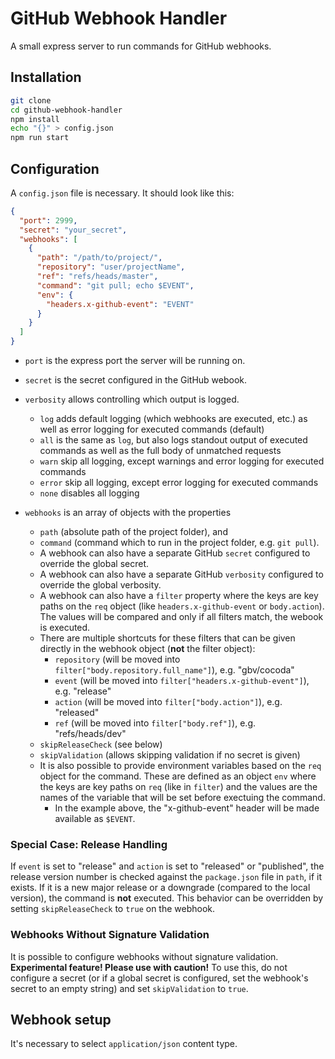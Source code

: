 # GitHub Webhook Handler

A small express server to run commands for GitHub webhooks.

## Installation

```bash
git clone
cd github-webhook-handler
npm install
echo "{}" > config.json
npm run start
```

## Configuration

A `config.json` file is necessary. It should look like this:

```json
{
  "port": 2999,
  "secret": "your_secret",
  "webhooks": [
    {
      "path": "/path/to/project/",
      "repository": "user/projectName",
      "ref": "refs/heads/master",
      "command": "git pull; echo $EVENT",
      "env": {
        "headers.x-github-event": "EVENT"
      }
    }
  ]
}
```

- `port` is the express port the server will be running on.
- `secret` is the secret configured in the GitHub webook.
- `verbosity` allows controlling which output is logged.
  - `log` adds default logging (which webhooks are executed, etc.) as well as error logging for executed commands (default)
  - `all` is the same as `log`, but also logs standout output of executed commands as well as the full body of unmatched requests
  - `warn` skip all logging, except warnings and error logging for executed commands
  - `error` skip all logging, except error logging for executed commands
  - `none` disables all logging

- `webhooks` is an array of objects with the properties
  - `path` (absolute path of the project folder), and
  - `command` (command which to run in the project folder, e.g. `git pull`).
  - A webhook can also have a separate GitHub `secret` configured to override the global secret.
  - A webhook can also have a separate GitHub `verbosity` configured to override the global verbosity.
  - A webhook can also have a `filter` property where the keys are key paths on the `req` object (like `headers.x-github-event` or `body.action`). The values will be compared and only if all filters match, the webook is executed.
  - There are multiple shortcuts for these filters that can be given directly in the webhook object (**not** the filter object):
    - `repository` (will be moved into `filter["body.repository.full_name"]`), e.g. "gbv/cocoda"
    - `event` (will be moved into `filter["headers.x-github-event"]`), e.g. "release"
    - `action` (will be moved into `filter["body.action"]`), e.g. "released"
    - `ref` (will be moved into `filter["body.ref"]`), e.g. "refs/heads/dev"
  - `skipReleaseCheck` (see below)
  - `skipValidation` (allows skipping validation if no secret is given)
  - It is also possible to provide environment variables based on the `req` object for the command. These are defined as an object `env` where the keys are key paths on `req` (like in `filter`) and the values are the names of the variable that will be set before exectuing the command.
    - In the example above, the "x-github-event" header will be made available as `$EVENT`.

### Special Case: Release Handling
If `event` is set to "release" and `action` is set to "released" or "published", the release version number is checked against the `package.json` file in `path`, if it exists. If it is a new major release or a downgrade (compared to the local version), the command is **not** executed. This behavior can be overridden by setting `skipReleaseCheck` to `true` on the webhook.

### Webhooks Without Signature Validation
It is possible to configure webhooks without signature validation. **Experimental feature! Please use with caution!** To use this, do not configure a secret (or if a global secret is configured, set the webhook's secret to an empty string) and set `skipValidation` to `true`.

## Webhook setup

It's necessary to select `application/json` content type.
